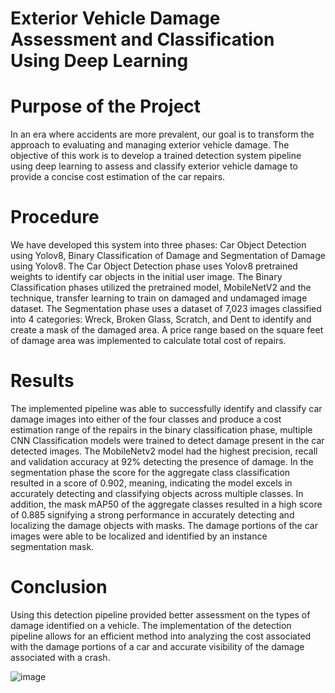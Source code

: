 # Exterior Vehicle Damage Assessment and Classification Using Deep Learning

# Purpose of the Project
In an era where accidents are more prevalent, our goal is to transform the approach to evaluating and managing exterior vehicle damage. The objective of this work is to develop a trained detection system pipeline using deep learning to assess and classify exterior vehicle damage to provide a concise cost estimation of the car repairs. 

# Procedure
We have developed this system into three phases: Car Object Detection using Yolov8, Binary Classification of Damage and Segmentation of Damage using Yolov8. The Car Object Detection phase uses Yolov8 pretrained weights to identify car objects in the initial user image. The Binary Classification phases utilized the pretrained model, MobileNetV2 and the technique, transfer learning to train on damaged and undamaged image dataset. The Segmentation phase uses a dataset of 7,023 images classified into 4 categories: Wreck, Broken Glass, Scratch, and Dent to identify and create a mask of the damaged area. A price range based on the square feet of damage area was implemented to calculate total cost of repairs.

# Results
The implemented pipeline was able to successfully identify and classify car damage images into either of the four classes and produce a cost estimation range of the repairs in the binary classification phase, multiple CNN Classification models were trained to detect damage present in the car detected images. The MobileNetv2 model had the highest precision, recall and validation accuracy at 92% detecting the presence of damage. In the segmentation phase the score for the aggregate class classification resulted in a score of 0.902, meaning, indicating the model excels in accurately detecting and classifying objects across multiple classes. In addition, the mask mAP50 of the aggregate classes resulted in a high score of 0.885 signifying a strong performance in accurately detecting and localizing the damage objects with masks. The damage portions of the car images were able to be localized and identified by an instance segmentation mask. 

# Conclusion
Using this detection pipeline provided better assessment on the types of damage identified on a vehicle. The implementation of the detection pipeline allows for an efficient method into analyzing the cost associated with the damage portions of a car and accurate visibility of the damage associated with a crash.

![image](https://github.com/austinescalante/Exterior-Vehicle-Damage-Assessment/assets/60208327/6d024265-d91a-4a24-bd26-5ebd1da646d9)


